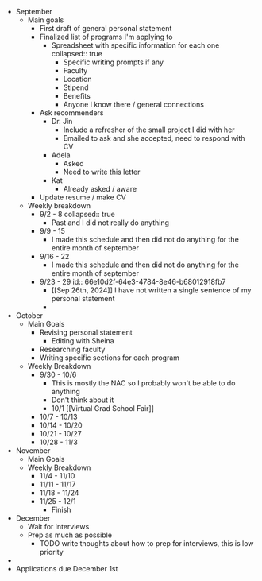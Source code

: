 - September
	- Main goals
		- First draft of general personal statement
		- Finalized list of programs I'm applying to
			- Spreadsheet with specific information for each one
			  collapsed:: true
				- Specific writing prompts if any
				- Faculty
				- Location
				- Stipend
				- Benefits
				- Anyone I know there / general connections
		- Ask recommenders
			- Dr. Jin
				- Include a refresher of the small project I did with her
				- Emailed to ask and she accepted, need to respond with CV
			- Adela
				- Asked
				- Need to write this letter
			- Kat
				- Already asked / aware
		- Update resume / make CV
	- Weekly breakdown
		- 9/2 - 8
		  collapsed:: true
			- Past and I did not really do anything
		- 9/9 - 15
			- I made this schedule and then did not do anything for the entire month of september
		- 9/16 - 22
			- I made this schedule and then did not do anything for the entire month of september
		- 9/23 - 29
		  id:: 66e10d2f-64e3-4784-8e46-b68012918fb7
			- [[Sep 26th, 2024]] I have not written a single sentence of my personal statement
			-
- October
	- Main Goals
		- Revising personal statement
			- Editing with Sheina
		- Researching faculty
		- Writing specific sections for each program
	- Weekly Breakdown
		- 9/30 - 10/6
			- This is mostly the NAC so I probably won't be able to do anything
			- Don't think about it
			- 10/1 [[Virtual Grad School Fair]]
		- 10/7 - 10/13
		- 10/14 - 10/20
		- 10/21 - 10/27
		- 10/28 - 11/3
- November
	- Main Goals
	- Weekly Breakdown
		- 11/4 - 11/10
		- 11/11 - 11/17
		- 11/18 - 11/24
		- 11/25 - 12/1
			- Finish
- December
	- Wait for interviews
	- Prep as much as possible
		- TODO write thoughts about how to prep for interviews, this is low priority
-
- Applications due December 1st